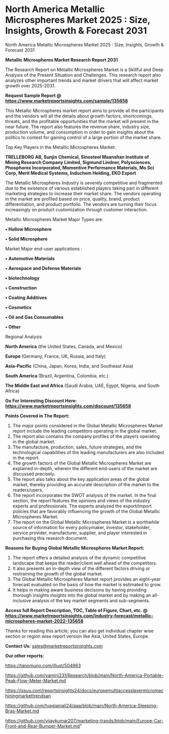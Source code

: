 # North America Metallic Microspheres Market 2025 : Size, Insights, Growth & Forecast 2031
 North America Metallic Microspheres Market 2025 : Size, Insights, Growth & Forecast 2031

<strong>Metallic Microspheres Market Research Report 2031</strong>

The Research Report on Metallic Microspheres Market is a Skillful and Deep Analysis of the Present Situation and Challenges. This research report also analyzes other important trends and market drivers that will affect market growth over 2025-2031.

<strong>Request Sample Report @ <a href=https://www.marketreportsinsights.com/sample/135658>https://www.marketreportsinsights.com/sample/135658</a></strong>

This Metallic Microspheres market report aims to provide all the participants and the vendors will all the details about growth factors, shortcomings, threats, and the profitable opportunities that the market will present in the near future. The report also features the revenue share, industry size, production volume, and consumption in order to gain insights about the politics to contest for gaining control of a large portion of the market share.

Top Key Players in the Metallic Microspheres Market:

<strong>TRELLEBORG AB, Sunjin Chemical, Sinosteel Maanshan Institute of Mining Research Company Limited, Sigmund Lindner, Polysciences, Phosphorex Incorporated, Momentive Performance Materials, Mo Sci Corp, Merit Medical Systems, Induchem Holding, EKO Export</strong>

The Metallic Microspheres Industry is severely competitive and fragmented due to the existence of various established players taking part in different marketing strategies to increase their market share. The vendors operating in the market are profiled based on price, quality, brand, product differentiation, and product portfolio. The vendors are turning their focus increasingly on product customization through customer interaction.

Metallic Microspheres Market Major Types are:

<strong>• Hollow Microsphere

• Solid Microsphere</strong>

Market Major end-user applications :

<strong>• Automotive Materials

• Aerospace and Defense Materials

• biotechnology

• Construction

• Coating Additives

• Cosmetics

• Oil and Gas Consumables

• Other</strong>

Regional Analysis

</u><strong><b>North America</b></strong> (the United States, Canada, and Mexico)

<strong><b>Europe </b></strong>(Germany, France, UK, Russia, and Italy)

<strong><b>Asia-Pacific</b></strong> (China, Japan, Korea, India, and Southeast Asia)

<strong><b>South America</b></strong> (Brazil, Argentina, Colombia, etc.)

<strong><b>The Middle East and Africa</b></strong> (Saudi Arabia, UAE, Egypt, Nigeria, and South Africa)

<strong>Go For Interesting Discount Here: <a href=https://www.marketreportsinsights.com/discount/135658>https://www.marketreportsinsights.com/discount/135658</a></strong>

<strong>Points Covered in The Report:</strong>
<ol>
  <li>The major points considered in the Global Metallic Microspheres Market report include the leading competitors operating in the global market.</li>
  <li>The report also contains the company profiles of the players operating in the global market.</li>
  <li>The manufacture, production, sales, future strategies, and the technological capabilities of the leading manufacturers are also included in the report.</li>
  <li>The growth factors of the Global Metallic Microspheres Market are explained in-depth, wherein the different end-users of the market are discussed precisely.</li>
  <li>The report also talks about the key application areas of the global market, thereby providing an accurate description of the market to the readers/users.</li>
  <li>The report incorporates the SWOT analysis of the market. In the final section, the report features the opinions and views of the industry experts and professionals. The experts analyzed the export/import policies that are favorably influencing the growth of the Global Metallic Microspheres Market.</li>
  <li>The report on the Global Metallic Microspheres Market is a worthwhile source of information for every policymaker, investor, stakeholder, service provider, manufacturer, supplier, and player interested in purchasing this research document.</li>
</ol>
<strong>Reasons for Buying Global Metallic Microspheres Market Report:</strong>

<ol>
  <li>The report offers a detailed analysis of the dynamic competitive landscape that keeps the reader/client well ahead of the competitors.</li>
  <li>It also presents an in-depth view of the different factors driving or restraining the growth of the global market.</li>
  <li>The Global Metallic Microspheres Market report provides an eight-year forecast evaluated on the basis of how the market is estimated to grow.</li>
  <li>It helps in making aware business decisions by having providing thorough insights insights into the global market and by making an all-inclusive analysis of the key market segments and sub-segments.</li>
</ol>
<strong>Access full Report Description, TOC, Table of Figure, Chart, etc. @ <a href=https://www.marketreportsinsights.com/industry-forecast/metallic-microspheres-market-2022-135658>https://www.marketreportsinsights.com/industry-forecast/metallic-microspheres-market-2022-135658</a></strong>


Thanks for reading this article; you can also get individual chapter wise section or region wise report version like Asia, United States, Europe.

<strong>Contact Us:</strong>
sales@marketreportsinsights.com

<strong>Our other reports:</strong>

<a href=https://tanomuno.com/illust/504963>https://tanomuno.com/illust/504963</a>

<a href=https://github.com/yamini231/Research/blob/main/North-America-Portable-Peak-Flow-Meter-Market.md>https://github.com/yamini231/Research/blob/main/North-America-Portable-Peak-Flow-Meter-Market.md</a>

<a href=https://issuu.com/reportsinsights24/docs/europemultiaccesslasermicromachiningmarkettrendsan>https://issuu.com/reportsinsights24/docs/europemultiaccesslasermicromachiningmarkettrendsan</a>

<a href=https://github.com/tyagianjali24/aaa/blob/main/North-America-Sleeping-Bras-Market.md>https://github.com/tyagianjali24/aaa/blob/main/North-America-Sleeping-Bras-Market.md</a>

<a href=https://github.com/vijaykumar207/marketing-trands/blob/main/Europe-Car-Front-and-Rear-Bumper-Market.md>https://github.com/vijaykumar207/marketing-trands/blob/main/Europe-Car-Front-and-Rear-Bumper-Market.md</a>"

